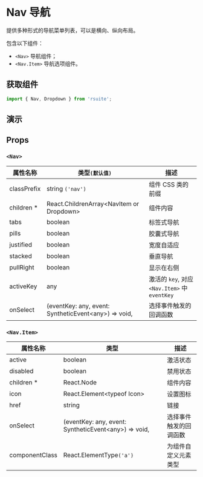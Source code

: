 # Nav 导航

提供多种形式的导航菜单列表，可以是横向、纵向布局。

包含以下组件：

* `<Nav>` 导航组件；
* `<Nav.Item>` 导航选项组件。

## 获取组件

```js
import { Nav, Dropdown } from 'rsuite';
```

## 演示

<!--{demo}-->

## Props

### `<Nav>`

| 属性名称    | 类型`(默认值)`                                             | 描述                                          |
| ----------- | ---------------------------------------------------------- | --------------------------------------------- |
| classPrefix | string `('nav')`                                           | 组件 CSS 类的前缀                             |
| children \* | React.ChildrenArray&lt;NavItem or Dropdown&gt;             | 组件内容                                      |
| tabs        | boolean                                                    | 标签式导航                                    |
| pills       | boolean                                                    | 胶囊式导航                                    |
| justified   | boolean                                                    | 宽度自适应                                    |
| stacked     | boolean                                                    | 垂直导航                                      |
| pullRight   | boolean                                                    | 显示在右侧                                    |
| activeKey   | any                                                        | 激活的 `key`, 对应 `<Nav.Item>` 中 `eventKey` |
| onSelect    | (eventKey: any, event: SyntheticEvent&lt;any&gt;) => void, | 选择事件触发的回调函数                        |

### `<Nav.Item>`

| 属性名称       | 类型                                                       | 描述                   |
| -------------- | ---------------------------------------------------------- | ---------------------- |
| active         | boolean                                                    | 激活状态               |
| disabled       | boolean                                                    | 禁用状态               |
| children \*    | React.Node                                                 | 组件内容               |
| icon           | React.Element&lt;typeof Icon&gt;                           | 设置图标               |
| href           | string                                                     | 链接                   |
| onSelect       | (eventKey: any, event: SyntheticEvent&lt;any&gt;) => void, | 选择事件触发的回调函数 |
| componentClass | React.ElementType`('a')`                                   | 为组件自定义元素类型   |

